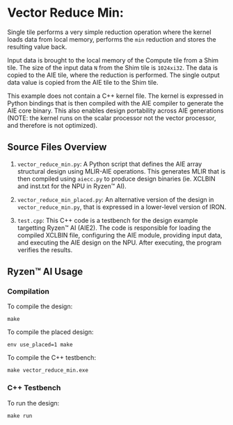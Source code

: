 <!---//===- README.md --------------------------*- Markdown -*-===//
//
// This file is licensed under the Apache License v2.0 with LLVM Exceptions.
// See https://llvm.org/LICENSE.txt for license information.
// SPDX-License-Identifier: Apache-2.0 WITH LLVM-exception
//
// Copyright (C) 2024, Advanced Micro Devices, Inc.
// 
//===----------------------------------------------------------------------===//-->

# Vector Reduce Min:

Single tile performs a very simple reduction operation where the kernel loads data from local memory, performs the `min` reduction and stores the resulting value back.

Input data is brought to the local memory of the Compute tile from a Shim tile. The size of the input data `N` from the Shim tile is `1024xi32`. The data is copied to the AIE tile, where the reduction is performed. The single output data value is copied from the AIE tile to the Shim tile.

This example does not contain a C++ kernel file. The kernel is expressed in Python bindings that is then compiled with the AIE compiler to generate the AIE core binary. This also enables design portability across AIE generations (NOTE: the kernel runs on the scalar processor not the vector processor, and therefore is not optimized).

## Source Files Overview

1. `vector_reduce_min.py`: A Python script that defines the AIE array structural design using MLIR-AIE operations. This generates MLIR that is then compiled using `aiecc.py` to produce design binaries (ie. XCLBIN and inst.txt for the NPU in Ryzen™ AI). 

1. `vector_reduce_min_placed.py`: An alternative version of the design in `vector_reduce_min.py`, that is expressed in a lower-level version of IRON.

1. `test.cpp`: This C++ code is a testbench for the design example targetting Ryzen™ AI (AIE2). The code is responsible for loading the compiled XCLBIN file, configuring the AIE module, providing input data, and executing the AIE design on the NPU. After executing, the program verifies the results.

## Ryzen™ AI Usage

### Compilation

To compile the design:
```shell
make
```

To compile the placed design:
```shell
env use_placed=1 make
```

To compile the C++ testbench:
```shell
make vector_reduce_min.exe
```

### C++ Testbench

To run the design:

```shell
make run
```

